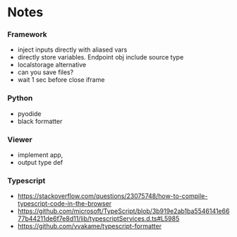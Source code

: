# Notes

### Framework

- inject inputs directly with aliased vars
- directly store variables. Endpoint obj include source type
- localstorage alternative
- can you save files?
- wait 1 sec before close iframe

### Python

- pyodide
- black formatter

### Viewer

- implement app, 
- output type def

### Typescript

- https://stackoverflow.com/questions/23075748/how-to-compile-typescript-code-in-the-browser
- https://github.com/microsoft/TypeScript/blob/3b919e2ab1ba5546141e6677b44211de6f7e8d11/lib/typescriptServices.d.ts#L5985
- https://github.com/vvakame/typescript-formatter

